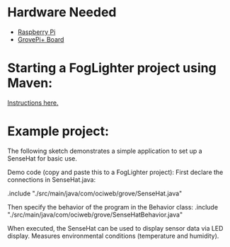 # Hardware Needed
- [Raspberry Pi](https://www.raspberrypi.org/)
- [GrovePi+ Board](https://www.dexterindustries.com/shop/grovepi-board/)

# Starting a FogLighter project using Maven: 
[Instructions here.](https://github.com/oci-pronghorn/FogLighter/blob/master/README.md)
 
# Example project:
 
The following sketch demonstrates a simple application to set up a SenseHat for basic use.

Demo code (copy and paste this to a FogLighter project):
First declare the connections in SenseHat.java:

.include "./src/main/java/com/ociweb/grove/SenseHat.java"

Then specify the behavior of the program in the Behavior class:
.include "./src/main/java/com/ociweb/grove/SenseHatBehavior.java"

When executed, the SenseHat can be used to display sensor data via LED display. Measures environmental conditions (temperature and humidity).
 
 
 
 
